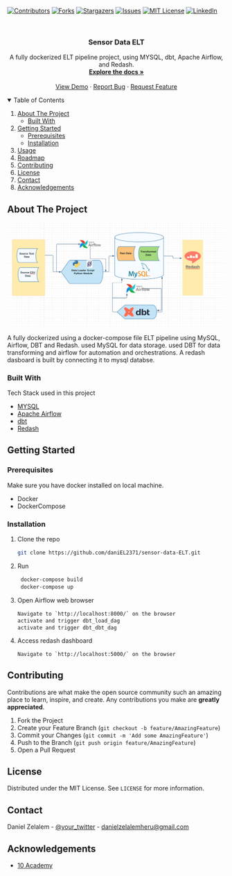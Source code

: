 [![Contributors][contributors-shield]][contributors-url]
[![Forks][forks-shield]][forks-url]
[![Stargazers][stars-shield]][stars-url]
[![Issues][issues-shield]][issues-url]
[![MIT License][license-shield]][license-url]
[![LinkedIn][linkedin-shield]][linkedin-url]


<!-- PROJECT LOGO -->
<br />
<p align="center">
  <h3 align="center">Sensor Data ELT</h3>

  <p align="center">
    A fully dockerized ELT pipeline project, using MYSQL, dbt, Apache Airflow, and Redash.
    <br />
    <a href="https://github.com/daniEL2371/sensor-data-ELT"><strong>Explore the docs »</strong></a>
    <br />
    <br />
    <a href="https://github.com/daniEL2371/sensor-data-ELT">View Demo</a>
    ·
    <a href="https://github.com/daniEL2371/sensor-data-ELT/issues">Report Bug</a>
    ·
    <a href="https://github.com/daniEL2371/sensor-data-ELT/issues">Request Feature</a>
  </p>
</p>



<!-- TABLE OF CONTENTS -->
<details open="open">
  <summary>Table of Contents</summary>
  <ol>
    <li>
      <a href="#about-the-project">About The Project</a>
      <ul>
        <li><a href="#built-with">Built With</a></li>
      </ul>
    </li>
    <li>
      <a href="#getting-started">Getting Started</a>
      <ul>
        <li><a href="#prerequisites">Prerequisites</a></li>
        <li><a href="#installation">Installation</a></li>
      </ul>
    </li>
    <li><a href="#usage">Usage</a></li>
    <li><a href="#roadmap">Roadmap</a></li>
    <li><a href="#contributing">Contributing</a></li>
    <li><a href="#license">License</a></li>
    <li><a href="#contact">Contact</a></li>
    <li><a href="#acknowledgements">Acknowledgements</a></li>
  </ol>
</details>



<!-- ABOUT THE PROJECT -->
## About The Project

[![Product Name Screen Shot][product-screenshot]](https://example.com)

A fully dockerized using a docker-compose file ELT pipeline using MySQL, Airflow, DBT and Redash. used MySQL for data storage. used DBT for data transforming and airflow for automation and orchestrations. A redash dasboard is built by connecting it to mysql databse.
### Built With

Tech Stack used in this project
* [MYSQL](https://getbootstrap.com)
* [Apache Airflow](https://jquery.com)
* [dbt](https://laravel.com)
* [Redash](https://laravel.com)


<!-- GETTING STARTED -->
## Getting Started


### Prerequisites

Make sure you have docker installed on local machine.
* Docker
* DockerCompose
  
### Installation

1. Clone the repo
   ```sh
   git clone https://github.com/daniEL2371/sensor-data-ELT.git
   ```
2. Run
   ```sh
    docker-compose build
    docker-compose up
   ```
3. Open Airflow web browser
   ```JS
   Navigate to `http://localhost:8000/` on the browser
   activate and trigger dbt_load_dag
   activate and trigger dbt_dbt_dag
   ```
4. Access redash dashboard
   ```JS
   Navigate to `http://localhost:5000/` on the browser
   ```

<!-- CONTRIBUTING -->
## Contributing

Contributions are what make the open source community such an amazing place to learn, inspire, and create. Any contributions you make are **greatly appreciated**.

1. Fork the Project
2. Create your Feature Branch (`git checkout -b feature/AmazingFeature`)
3. Commit your Changes (`git commit -m 'Add some AmazingFeature'`)
4. Push to the Branch (`git push origin feature/AmazingFeature`)
5. Open a Pull Request



<!-- LICENSE -->
## License

Distributed under the MIT License. See `LICENSE` for more information.



<!-- CONTACT -->
## Contact

Daniel Zelalem - [@your_twitter](https://twitter.com/your_username) - danielzelalemheru@gmail.com


<!-- ACKNOWLEDGEMENTS -->
## Acknowledgements
* [10 Academy](https://www.webpagefx.com/tools/emoji-cheat-sheet)



<!-- MARKDOWN LINKS & IMAGES -->
<!-- https://www.markdownguide.org/basic-syntax/#reference-style-links -->
[contributors-shield]: https://img.shields.io/github/contributors/daniEL2371/sensor_data_elt.svg?style=for-the-badge
[contributors-url]: https://github.com/daniEL2371/sensor_data_elt/graphs/contributors
[forks-shield]: https://img.shields.io/github/forks/daniEL2371/sensor_data_elt.svg?style=for-the-badge
[forks-url]: https://github.com/daniEL2371/sensor_data_elt/network/members
[stars-shield]: https://img.shields.io/github/stars/daniEL2371/sensor_data_elt.svg?style=for-the-badge
[stars-url]: https://github.com/daniEL2371/sensor_data_elt/stargazers
[issues-shield]: https://img.shields.io/github/issues/daniEL2371/sensor_data_elt.svg?style=for-the-badge
[issues-url]: https://github.com/daniEL2371/sensor_data_elt/issues
[license-shield]: https://img.shields.io/github/license/daniEL2371/sensor_data_elt.svg?style=for-the-badge
[license-url]: https://github.com/daniEL2371/sensor_data_elt/blob/master/LICENSE.txt
[linkedin-shield]: https://img.shields.io/badge/-LinkedIn-black.svg?style=for-the-badge&logo=linkedin&colorB=555
[linkedin-url]: https://linkedin.com/in/othneildrew
[product-screenshot]: images/design.png

